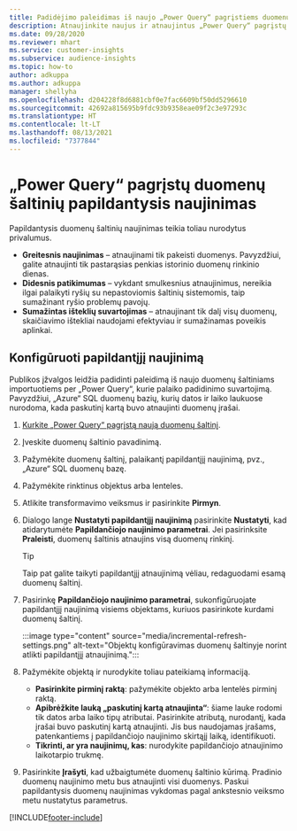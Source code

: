 ```yaml
---
title: Padidėjimo paleidimas iš naujo „Power Query“ pagrįstiems duomenų šaltiniams
description: Atnaujinkite naujus ir atnaujintus „Power Query“ pagrįstų didelių duomenų šaltinių duomenis.
ms.date: 09/28/2020
ms.reviewer: mhart
ms.service: customer-insights
ms.subservice: audience-insights
ms.topic: how-to
author: adkuppa
ms.author: adkuppa
manager: shellyha
ms.openlocfilehash: d204228f8d6881cbf0e7fac6609bf50dd5296610
ms.sourcegitcommit: 42692a815695b9fdc93b9358eae09f2c3e97293c
ms.translationtype: HT
ms.contentlocale: lt-LT
ms.lasthandoff: 08/13/2021
ms.locfileid: "7377844"
---
```

# <a name="incremental-refresh-for-data-sources-based-on-power-query"></a>„Power Query“ pagrįstų duomenų šaltinių papildantysis naujinimas

Papildantysis duomenų šaltinių naujinimas teikia toliau nurodytus privalumus.

- **Greitesnis naujinimas** – atnaujinami tik pakeisti duomenys. Pavyzdžiui, galite atnaujinti tik pastarąsias penkias istorinio duomenų rinkinio dienas.
- **Didesnis patikimumas** – vykdant smulkesnius atnaujinimus, nereikia ilgai palaikyti ryšių su nepastoviomis šaltinių sistemomis, taip sumažinant ryšio problemų pavojų.
- **Sumažintas išteklių suvartojimas** – atnaujinant tik dalį visų duomenų, skaičiavimo ištekliai naudojami efektyviau ir sumažinamas poveikis aplinkai.

## <a name="configure-incremental-refresh"></a>Konfigūruoti papildantįjį naujinimą

Publikos įžvalgos leidžia padidinti paleidimą iš naujo duomenų šaltiniams importuotiems per „Power Query“, kurie palaiko padidinimo suvartojimą. Pavyzdžiui, „Azure“ SQL duomenų bazių, kurių datos ir laiko laukuose nurodoma, kada paskutinį kartą buvo atnaujinti duomenų įrašai.

1. [Kurkite „Power Query“ pagrįstą naują duomenų šaltinį](connect-power-query.md).

1. Įveskite duomenų šaltinio pavadinimą.

1. Pažymėkite duomenų šaltinį, palaikantį papildantįjį naujinimą, pvz., „Azure“ SQL duomenų bazę.

1. Pažymėkite rinktinus objektus arba lenteles.

1. Atlikite transformavimo veiksmus ir pasirinkite **Pirmyn**.

1. Dialogo lange **Nustatyti papildantįjį naujinimą** pasirinkite **Nustatyti**, kad atidarytumėte **Papildančiojo naujinimo parametrai**. Jei pasirinksite **Praleisti**, duomenų šaltinis atnaujins visą duomenų rinkinį.
   > [!TIP]
   > Taip pat galite taikyti papildantįjį atnaujinimą vėliau, redaguodami esamą duomenų šaltinį.

1. Pasirinkę **Papildančiojo naujinimo parametrai**, sukonfigūruojate papildantįjį naujinimą visiems objektams, kuriuos pasirinkote kurdami duomenų šaltinį.

   :::image type="content" source="media/incremental-refresh-settings.png" alt-text="Objektų konfigūravimas duomenų šaltinyje norint atlikti papildantįjį atnaujinimą.":::

1. Pažymėkite objektą ir nurodykite toliau pateikiamą informaciją.

   - **Pasirinkite pirminį raktą**: pažymėkite objekto arba lentelės pirminį raktą.
   - **Apibrėžkite lauką „paskutinį kartą atnaujinta“**: šiame lauke rodomi tik datos arba laiko tipų atributai. Pasirinkite atributą, nurodantį, kada įrašai buvo paskutinį kartą atnaujinti. Jis bus naudojamas įrašams, patenkantiems į papildančiojo naujinimo skirtąjį laiką, identifikuoti.
   - **Tikrinti, ar yra naujinimų, kas**: nurodykite papildančiojo atnaujinimo laikotarpio trukmę.

1. Pasirinkite **Įrašyti**, kad užbaigtumėte duomenų šaltinio kūrimą. Pradinio duomenų naujinimo metu bus atnaujinti visi duomenys. Paskui papildantysis duomenų naujinimas vykdomas pagal ankstesnio veiksmo metu nustatytus parametrus.


[!INCLUDE[footer-include](../includes/footer-banner.md)]